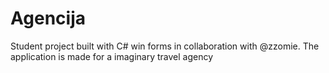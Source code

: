 # Agencija
Student project built with C# win forms in collaboration with @zzomie.
The application is made for a imaginary travel agency
